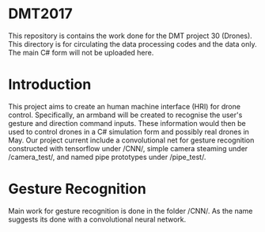 # DMT2017
This repository is contains the work done for the DMT project 30 (Drones). This directory is for circulating the data processing codes and the data only. The main C# form will not be uploaded here.

# Introduction
This project aims to create an human machine interface (HRI) for drone control. Specifically, an armband will be created to recognise the user's gesture and direction command inputs. These information would then be used to control drones in a C# simulation form and possibly real drones in May. Our project current include a convolutional net for gesture recognition constructed with tensorflow under /CNN/, simple camera steaming under /camera_test/, and named pipe prototypes under /pipe_test/.

# Gesture Recognition
Main work for gesture recognition is done in the folder /CNN/. As the name suggests its done with a convolutional neural network.
